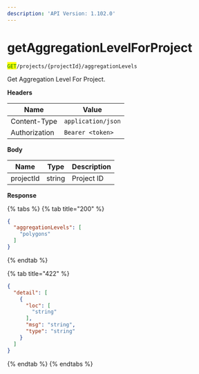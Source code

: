 ```yaml
---
description: 'API Version: 1.102.0'
---
```


# getAggregationLevelForProject

<mark style="color:green;">`GET`</mark>`/projects/{projectId}/aggregationLevels`

Get Aggregation Level For Project.

**Headers**

| Name          | Value              |
| ------------- | ------------------ |
| Content-Type  | `application/json` |
| Authorization | `Bearer <token>`   |

**Body**

| Name      | Type   | Description |
| --------- | ------ | ----------- |
| projectId | string | Project ID  |

**Response**

{% tabs %}
{% tab title="200" %}
```json
{
  "aggregationLevels": [
    "polygons"
  ]
}
```
{% endtab %}

{% tab title="422" %}
```json
{
  "detail": [
    {
      "loc": [
        "string"
      ],
      "msg": "string",
      "type": "string"
    }
  ]
}
```
{% endtab %}
{% endtabs %}
